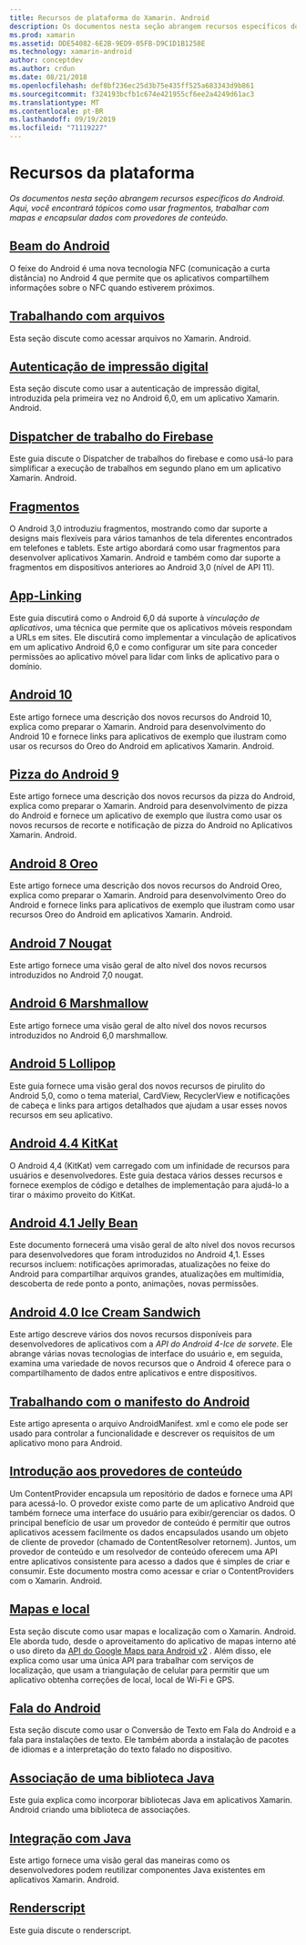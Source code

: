 ```yaml
---
title: Recursos de plataforma do Xamarin. Android
description: Os documentos nesta seção abrangem recursos específicos do Android. Aqui, você encontrará tópicos como usar fragmentos, trabalhar com mapas e encapsular dados com provedores de conteúdo.
ms.prod: xamarin
ms.assetid: DDE54082-6E2B-9ED9-05FB-D9C1D1B1258E
ms.technology: xamarin-android
author: conceptdev
ms.author: crdun
ms.date: 08/21/2018
ms.openlocfilehash: def8bf236ec25d3b75e435ff525a683343d9b861
ms.sourcegitcommit: f324193bcfb1c674e421955cf6ee2a4249d61ac3
ms.translationtype: MT
ms.contentlocale: pt-BR
ms.lasthandoff: 09/19/2019
ms.locfileid: "71119227"
---
```

# <a name="platform-features"></a>Recursos da plataforma

_Os documentos nesta seção abrangem recursos específicos do Android. Aqui, você encontrará tópicos como usar fragmentos, trabalhar com mapas e encapsular dados com provedores de conteúdo._

## <a name="android-beamandroidplatformandroid-beammd"></a>[Beam do Android](~/android/platform/android-beam.md)

O feixe do Android é uma nova tecnologia NFC (comunicação a curta distância) no Android 4 que permite que os aplicativos compartilhem informações sobre o NFC quando estiverem próximos.

## <a name="working-with-filesandroidplatformfilesindexmd"></a>[Trabalhando com arquivos](~/android/platform/files/index.md)

Esta seção discute como acessar arquivos no Xamarin. Android.

## <a name="fingerprint-authenticationandroidplatformfingerprint-authenticationindexmd"></a>[Autenticação de impressão digital](~/android/platform/fingerprint-authentication/index.md)

Esta seção discute como usar a autenticação de impressão digital, introduzida pela primeira vez no Android 6,0, em um aplicativo Xamarin. Android.

## <a name="firebase-job-dispatcherandroidplatformfirebase-job-dispatchermd"></a>[Dispatcher de trabalho do Firebase](~/android/platform/firebase-job-dispatcher.md)

Este guia discute o Dispatcher de trabalhos do firebase e como usá-lo para simplificar a execução de trabalhos em segundo plano em um aplicativo Xamarin. Android.

## <a name="fragmentsandroidplatformfragmentsindexmd"></a>[Fragmentos](~/android/platform/fragments/index.md)

O Android 3,0 introduziu fragmentos, mostrando como dar suporte a designs mais flexíveis para vários tamanhos de tela diferentes encontrados em telefones e tablets. Este artigo abordará como usar fragmentos para desenvolver aplicativos Xamarin. Android e também como dar suporte a fragmentos em dispositivos anteriores ao Android 3,0 (nível de API 11).

## <a name="app-linkingandroidplatformapp-linkingmd"></a>[App-Linking](~/android/platform/app-linking.md)

Este guia discutirá como o Android 6,0 dá suporte à _vinculação de aplicativos_, uma técnica que permite que os aplicativos móveis respondam a URLs em sites. Ele discutirá como implementar a vinculação de aplicativos em um aplicativo Android 6,0 e como configurar um site para conceder permissões ao aplicativo móvel para lidar com links de aplicativo para o domínio.

## <a name="android-10androidplatformandroid-10md"></a>[Android 10](~/android/platform/android-10.md)

Este artigo fornece uma descrição dos novos recursos do Android 10, explica como preparar o Xamarin. Android para desenvolvimento do Android 10 e fornece links para aplicativos de exemplo que ilustram como usar os recursos do Oreo do Android em aplicativos Xamarin. Android.

## <a name="android-9-pieandroidplatformpiemd"></a>[Pizza do Android 9](~/android/platform/pie.md)

Este artigo fornece uma descrição dos novos recursos da pizza do Android, explica como preparar o Xamarin. Android para desenvolvimento de pizza do Android e fornece um aplicativo de exemplo que ilustra como usar os novos recursos de recorte e notificação de pizza do Android no Aplicativos Xamarin. Android.

## <a name="android-8-oreoandroidplatformoreomd"></a>[Android 8 Oreo](~/android/platform/oreo.md)

Este artigo fornece uma descrição dos novos recursos do Android Oreo, explica como preparar o Xamarin. Android para desenvolvimento Oreo do Android e fornece links para aplicativos de exemplo que ilustram como usar recursos Oreo do Android em aplicativos Xamarin. Android.

## <a name="android-7-nougatandroidplatformnougatmd"></a>[Android 7 Nougat](~/android/platform/nougat.md)

Este artigo fornece uma visão geral de alto nível dos novos recursos introduzidos no Android 7,0 nougat.

## <a name="android-6-marshmallowandroidplatformmarshmallowmd"></a>[Android 6 Marshmallow](~/android/platform/marshmallow.md)

Este artigo fornece uma visão geral de alto nível dos novos recursos introduzidos no Android 6,0 marshmallow.

## <a name="android-5-lollipopandroidplatformlollipopmd"></a>[Android 5 Lollipop](~/android/platform/lollipop.md)

Este guia fornece uma visão geral dos novos recursos de pirulito do Android 5,0, como o tema material, CardView, RecyclerView e notificações de cabeça e links para artigos detalhados que ajudam a usar esses novos recursos em seu aplicativo.

## <a name="android-44-kitkatandroidplatformkitkatmd"></a>[Android 4.4 KitKat](~/android/platform/kitkat.md)

O Android 4,4 (KitKat) vem carregado com um infinidade de recursos para usuários e desenvolvedores. Este guia destaca vários desses recursos e fornece exemplos de código e detalhes de implementação para ajudá-lo a tirar o máximo proveito do KitKat.

## <a name="android-41-jelly-beanandroidplatformjelly-beanmd"></a>[Android 4.1 Jelly Bean](~/android/platform/jelly-bean.md)

Este documento fornecerá uma visão geral de alto nível dos novos recursos para desenvolvedores que foram introduzidos no Android 4,1. Esses recursos incluem: notificações aprimoradas, atualizações no feixe do Android para compartilhar arquivos grandes, atualizações em multimídia, descoberta de rede ponto a ponto, animações, novas permissões.

## <a name="android-40-ice-cream-sandwichandroidplatformice-cream-sandwichmd"></a>[Android 4.0 Ice Cream Sandwich](~/android/platform/ice-cream-sandwich.md)

Este artigo descreve vários dos novos recursos disponíveis para desenvolvedores de aplicativos com a *API do Android 4-Ice de sorvete*.
Ele abrange várias novas tecnologias de interface do usuário e, em seguida, examina uma variedade de novos recursos que o Android 4 oferece para o compartilhamento de dados entre aplicativos e entre dispositivos.

## <a name="working-with-the-android-manifestandroid-manifestmd"></a>[Trabalhando com o manifesto do Android](android-manifest.md)

Este artigo apresenta o arquivo AndroidManifest. xml e como ele pode ser usado para controlar a funcionalidade e descrever os requisitos de um aplicativo mono para Android.

## <a name="introduction-to-content-providersandroidplatformcontent-providersindexmd"></a>[Introdução aos provedores de conteúdo](~/android/platform/content-providers/index.md)

Um ContentProvider encapsula um repositório de dados e fornece uma API para acessá-lo. O provedor existe como parte de um aplicativo Android que também fornece uma interface do usuário para exibir/gerenciar os dados. O principal benefício de usar um provedor de conteúdo é permitir que outros aplicativos acessem facilmente os dados encapsulados usando um objeto de cliente de provedor (chamado de ContentResolver retornem). Juntos, um provedor de conteúdo e um resolvedor de conteúdo oferecem uma API entre aplicativos consistente para acesso a dados que é simples de criar e consumir. Este documento mostra como acessar e criar o ContentProviders com o Xamarin. Android.

## <a name="maps-and-locationandroidplatformmaps-and-locationindexmd"></a>[Mapas e local](~/android/platform/maps-and-location/index.md)

Esta seção discute como usar mapas e localização com o Xamarin. Android. Ele aborda tudo, desde o aproveitamento do aplicativo de mapas interno até o uso direto da [API do Google Maps para Android v2](https://developers.google.com/maps/documentation/android/) . Além disso, ele explica como usar uma única API para trabalhar com serviços de localização, que usam a triangulação de celular para permitir que um aplicativo obtenha correções de local, local de Wi-Fi e GPS.

## <a name="android-speechandroidplatformspeechmd"></a>[Fala do Android](~/android/platform/speech.md)

Esta seção discute como usar o Conversão de Texto em Fala do Android e a fala para instalações de texto. Ele também aborda a instalação de pacotes de idiomas e a interpretação do texto falado no dispositivo.

## <a name="binding-a-java-librarybinding-java-libraryindexmd"></a>[Associação de uma biblioteca Java](binding-java-library/index.md)

Este guia explica como incorporar bibliotecas Java em aplicativos Xamarin. Android criando uma biblioteca de associações.

## <a name="java-integrationjava-integrationindexmd"></a>[Integração com Java](java-integration/index.md)

Este artigo fornece uma visão geral das maneiras como os desenvolvedores podem reutilizar componentes Java existentes em aplicativos Xamarin. Android.

## <a name="renderscriptrenderscriptmd"></a>[Renderscript](renderscript.md)

Este guia discute o renderscript.
